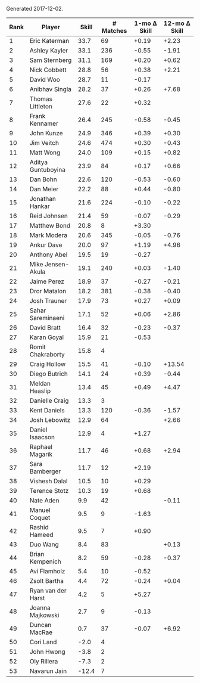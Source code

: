 Generated 2017-12-02.

| Rank | Player             | Skill | # Matches | 1-mo Δ Skill | 12-mo Δ Skill |
|------|--------------------|-------|-----------|--------------|---------------|
|    1 | Eric Katerman      |  33.7 |        69 |        +0.19 |         +2.23 |
|    2 | Ashley Kayler      |  33.1 |       236 |        -0.55 |         -1.91 |
|    3 | Sam Sternberg      |  31.1 |       169 |        +0.20 |         +0.62 |
|    4 | Nick Cobbett       |  28.8 |        56 |        +0.38 |         +2.21 |
|    5 | David Woo          |  28.7 |        11 |        -0.17 |               |
|    6 | Anibhav Singla     |  28.2 |        37 |        +0.26 |         +7.68 |
|    7 | Thomas Littleton   |  27.6 |        22 |        +0.32 |               |
|    8 | Frank Kennamer     |  26.4 |       245 |        -0.58 |         -0.45 |
|    9 | John Kunze         |  24.9 |       346 |        +0.39 |         +0.30 |
|   10 | Jim Veitch         |  24.6 |       474 |        +0.30 |         -0.43 |
|   11 | Matt Wong          |  24.0 |       109 |        +0.15 |         +0.82 |
|   12 | Aditya Guntuboyina |  23.9 |        84 |        +0.17 |         +0.66 |
|   13 | Dan Bohn           |  22.6 |       120 |        -0.53 |         -0.60 |
|   14 | Dan Meier          |  22.2 |        88 |        +0.44 |         -0.80 |
|   15 | Jonathan Hankar    |  21.6 |       224 |        -0.10 |         -0.22 |
|   16 | Reid Johnsen       |  21.4 |        59 |        -0.07 |         -0.29 |
|   17 | Matthew Bond       |  20.8 |         8 |        +3.30 |               |
|   18 | Mark Modera        |  20.6 |       345 |        -0.05 |         -0.76 |
|   19 | Ankur Dave         |  20.0 |        97 |        +1.19 |         +4.96 |
|   20 | Anthony Abel       |  19.5 |        19 |        -0.27 |               |
|   21 | Mike Jensen-Akula  |  19.1 |       240 |        +0.03 |         -1.40 |
|   22 | Jaime Perez        |  18.9 |        37 |        -0.27 |         -0.21 |
|   23 | Dror Matalon       |  18.2 |       381 |        -0.38 |         -0.40 |
|   24 | Josh Trauner       |  17.9 |        73 |        +0.27 |         +0.09 |
|   25 | Sahar Sareminaeni  |  17.1 |        52 |        +0.06 |         +2.86 |
|   26 | David Bratt        |  16.4 |        32 |        -0.23 |         -0.37 |
|   27 | Karan Goyal        |  15.9 |        21 |        -0.53 |               |
|   28 | Romit Chakraborty  |  15.8 |         4 |              |               |
|   29 | Craig Hollow       |  15.5 |        41 |        -0.10 |        +13.54 |
|   30 | Diego Butrich      |  14.1 |        24 |        +0.39 |         -0.44 |
|   31 | Meldan Heaslip     |  13.4 |        45 |        +0.49 |         +4.47 |
|   32 | Danielle Craig     |  13.3 |         3 |              |               |
|   33 | Kent Daniels       |  13.3 |       120 |        -0.36 |         -1.57 |
|   34 | Josh Lebowitz      |  12.9 |        64 |              |         +2.66 |
|   35 | Daniel Isaacson    |  12.9 |         4 |        +1.27 |               |
|   36 | Raphael Magarik    |  11.7 |        46 |        +0.68 |         +2.94 |
|   37 | Sara Bamberger     |  11.7 |        12 |        +2.19 |               |
|   38 | Vishesh Dalal      |  10.5 |        10 |        +0.29 |               |
|   39 | Terence Stotz      |  10.3 |        19 |        +0.68 |               |
|   40 | Nate Aden          |   9.9 |        42 |              |         -0.11 |
|   41 | Manuel Coquet      |   9.5 |         9 |        -1.63 |               |
|   42 | Rashid Hameed      |   9.5 |         7 |        +0.90 |               |
|   43 | Duo Wang           |   8.4 |        83 |              |         +0.13 |
|   44 | Brian Kempenich    |   8.2 |        59 |        -0.28 |         -0.37 |
|   45 | Avi Flamholz       |   5.4 |        10 |        -0.52 |               |
|   46 | Zsolt Bartha       |   4.4 |        72 |        -0.24 |         +0.04 |
|   47 | Ryan van der Harst |   4.2 |         5 |        +5.27 |               |
|   48 | Joanna Majkowski   |   2.7 |         9 |        -0.13 |               |
|   49 | Duncan MacRae      |   0.7 |        37 |        -0.07 |         +6.92 |
|   50 | Cori Land          |  -2.0 |         4 |              |               |
|   51 | John Hwong         |  -3.8 |         2 |              |               |
|   52 | Oly Rillera        |  -7.3 |         2 |              |               |
|   53 | Navarun Jain       | -12.4 |         7 |              |               |